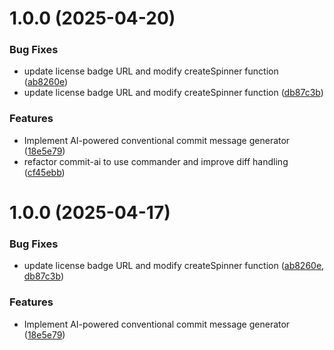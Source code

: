 # 1.0.0 (2025-04-20)


### Bug Fixes

* update license badge URL and modify createSpinner function ([ab8260e](https://github.com/thomassloboda/commit-ai/commit/ab8260e61a35e136c0232e2d19bd8b64f0f05b07))
* update license badge URL and modify createSpinner function ([db87c3b](https://github.com/thomassloboda/commit-ai/commit/db87c3b9adc5333fca983a77211d1b9f365450ef))


### Features

* Implement AI-powered conventional commit message generator ([18e5e79](https://github.com/thomassloboda/commit-ai/commit/18e5e7909028a85de929a108c03418f3647e57ad))
* refactor commit-ai to use commander and improve diff handling ([cf45ebb](https://github.com/thomassloboda/commit-ai/commit/cf45ebbab8aeb12b1378a41505f00262fb6493b5))

# 1.0.0 (2025-04-17)


### Bug Fixes

* update license badge URL and modify createSpinner function ([ab8260e](https://github.com/thomassloboda/commit-ai/commit/ab8260e61a35e136c0232e2d19bd8b64f0f05b07), [db87c3b](https://github.com/thomassloboda/commit-ai/commit/db87c3b9adc5333fca983a77211d1b9f365450ef))


### Features

* Implement AI-powered conventional commit message generator ([18e5e79](https://github.com/thomassloboda/commit-ai/commit/18e5e7909028a85de929a108c03418f3647e57ad))
